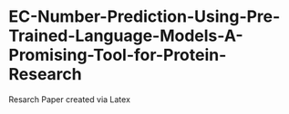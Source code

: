 # EC-Number-Prediction-Using-Pre-Trained-Language-Models-A-Promising-Tool-for-Protein-Research
Resarch Paper created via Latex
